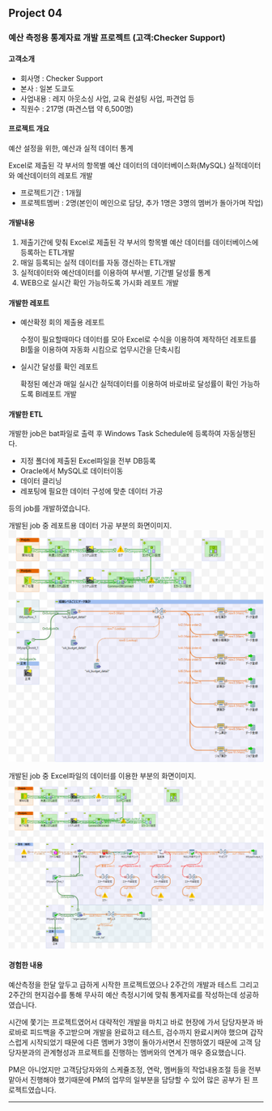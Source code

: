 ## Project 04
### 예산 측정용 통계자료 개발 프로젝트 (고객:Checker Support)
#### 고객소개
- 회사명 : Checker Support
- 본사 : 일본 도쿄도
- 사업내용 : 레지 아웃소싱 사업, 교육 컨설팅 사업, 파견업 등
- 직원수 : 217명 (파견스탭 약 6,500명)


#### 프로젝트 개요
예산 설정을 위한, 예산과 실적 데이터 통계

Excel로 제출된 각 부서의 항목별 예산 데이터의 데이터베이스화(MySQL)
실적데이터와 예산데이터의 레포트 개발

* 프로젝트기간 : 1개월
* 프로젝트멤버 : 2명(본인이 메인으로 담당, 추가 1명은 3명의 멤버가 돌아가며 작업)

#### 개발내용
1. 제출기간에 맞춰 Excel로 제출된 각 부서의 항목별 예산 데이터를 데이터베이스에 등록하는 ETL개발
2. 매일 등록되는 실적 데이터를 자동 갱신하는 ETL개발
3. 실적데이터와 예산데이터를 이용하여 부서별, 기간별 달성률 통계
4. WEB으로 실시간 확인 가능하도록 가시화 레포트 개발

#### 개발한 레포트 
* 예산확정 회의 제출용 레포트

   수정이 필요할때마다 데이터를 모아 Excel로 수식을 이용하여 제작하던 레포트를 
    BI툴을 이용하여 자동화 시킴으로 업무시간을 단축시킴
  
* 실시간 달성률 확인 레포트

    확정된 예산과 매일 실시간 실적데이터를 이용하여 바로바로 달성률이 확인 가능하도록 BI레포트 개발

#### 개발한 ETL
개발한 job은 bat파일로 출력 후 Windows Task Schedule에 등록하여 자동실행된다.

* 지정 폴더에 제출된 Excel파일을 전부 DB등록
* Oracle에서 MySQL로 데이터이동
* 데이터 클리닝
* 레포팅에 필요한 데이터 구성에 맞춘 데이터 가공

등의 job를 개발하였습니다.

개발된 job 중 레포트용 데이터 가공 부분의 화면이미지.
![](Project04/Create_report_wk_0.1.png)

개발된 job 중 Excel파일의 데이터를 이용한 부분의 화면이미지.
![](Project04/category2_0.1.png)

#### 경험한 내용
예산측정을 한달 앞두고 급하게 시작한 프로젝트였으나 2주간의 개발과 테스트 
그리고 2주간의 현지검수를 통해 무사히 예산 측정시기에 맞춰 통계자료를 작성하는데 성공하였습니다.

시간에 쫓기는 프로젝트였어서 대략적인 개발을 마치고 바로 
현장에 가서 담당자분과 바로바로 피드백을 주고받으며 개발을 완료하고 테스트, 검수까지 완료시켜야 했으며
갑작스럽게 시작되었기 때문에 다른 멤버가 3명이 돌아가서면서 진행하였기 때문에
고객 담당자분과의 관계형성과 프로젝트를 진행하는 멤버와의 연계가 매우 중요했습니다.

PM은 아니었지만 고객담당자와의 스케쥴조정, 연락, 멤버들의 작업내용조절 등을 전부 맡아서 진행해야 했기때문에 
PM의 업무의 일부분을 담당할 수 있어 많은 공부가 된 프로젝트였습니다.


------------------------------
